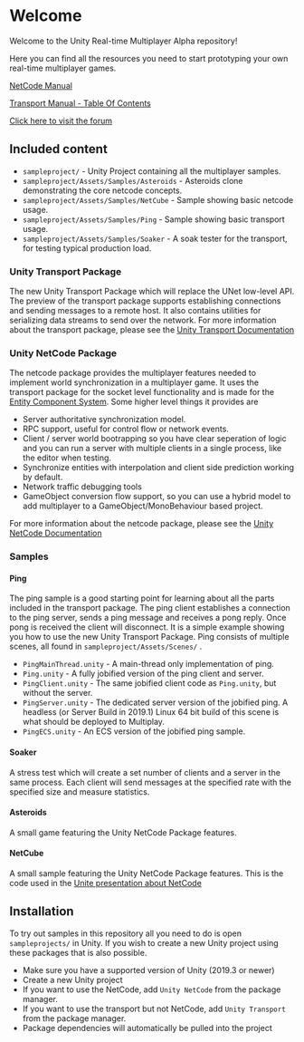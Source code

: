 # Welcome

Welcome to the Unity Real-time Multiplayer Alpha repository!

Here you can find all the resources you need to start prototyping
your own real-time multiplayer games.

[NetCode Manual](https://docs.unity3d.com/Packages/com.unity.netcode@0.0)

[Transport Manual - Table Of Contents](https://docs.unity3d.com/Packages/com.unity.transport@0.2/manual/TableOfContents.html)

[Click here to visit the forum](https://forum.unity.com/forums/data-oriented-technology-stack.147/)

## Included content

- `sampleproject/` - Unity Project containing all the multiplayer samples.
- `sampleproject/Assets/Samples/Asteroids` - Asteroids clone demonstrating the core netcode concepts.
- `sampleproject/Assets/Samples/NetCube` - Sample showing basic netcode usage.
- `sampleproject/Assets/Samples/Ping` - Sample showing basic transport usage.
- `sampleproject/Assets/Samples/Soaker` - A soak tester for the transport, for testing typical production load.

### Unity Transport Package
The new Unity Transport Package which will replace the UNet low-level API.
The preview of the transport package supports establishing connections and sending messages to a
remote host. It also contains utilities for serializing data streams to send
over the network.
For more information about the transport package, please see the [Unity Transport Documentation](https://docs.unity3d.com/Packages/com.unity.transport@0.2)

### Unity NetCode Package
The netcode package provides the multiplayer features needed to implement
world synchronization in a multiplayer game. It uses the transport package
for the socket level functionality and is made for the [Entity Component System](https://docs.unity3d.com/Packages/com.unity.entities@0.2).
Some higher level things it provides are
* Server authoritative synchronization model.
* RPC support, useful for control flow or network events.
* Client / server world bootrapping so you have clear seperation of logic and you can run a server with multiple clients in a single process, like the editor when testing.
* Synchronize entities with interpolation and client side prediction working by default.
* Network traffic debugging tools
* GameObject conversion flow support, so you can use a hybrid model to add multiplayer to a GameObject/MonoBehaviour based project.

For more information about the netcode package, please see the [Unity NetCode Documentation](https://docs.unity3d.com/Packages/com.unity.netcode@0.0)

### Samples

#### Ping
The ping sample is a good starting point for learning about all the parts included
in the transport package. The ping client establishes a connection to the ping server,
sends a ping message and receives a pong reply. Once pong is received the client
will disconnect.
It is a simple example showing you how to use the new Unity Transport Package.
Ping consists of multiple scenes, all found in `sampleproject/Assets/Scenes/` .
- `PingMainThread.unity` - A main-thread only implementation of ping.
- `Ping.unity` - A fully jobified version of the ping client and server.
- `PingClient.unity` - The same jobified client code as `Ping.unity`, but without the server.
- `PingServer.unity` - The dedicated server version of the jobified ping. A headless (or Server Build in 2019.1) Linux 64 bit build of this scene is what should be deployed to Multiplay.
- `PingECS.unity` - An ECS version of the jobified ping sample.

#### Soaker
A stress test which will create a set number of clients and a server in the same process. Each client will send messages at the specified rate with the specified size and measure statistics.

#### Asteroids
A small game featuring the Unity NetCode Package features.

#### NetCube
A small sample featuring the Unity NetCode Package features. This is the code used in the [Unite presentation about NetCode](https://www.youtube.com/watch?v=P_-FoJuaYOI)

## Installation

To try out samples in this repository all you need to do is open
`sampleprojects/` in Unity.
If you wish to create a new Unity project using these packages that is
also possible.
* Make sure you have a supported version of Unity (2019.3 or newer)
* Create a new Unity project
* If you want to use the NetCode, add `Unity NetCode` from the package manager.
* If you want to use the transport but not NetCode, add `Unity Transport` from the package manager.
* Package dependencies will automatically be pulled into the project

